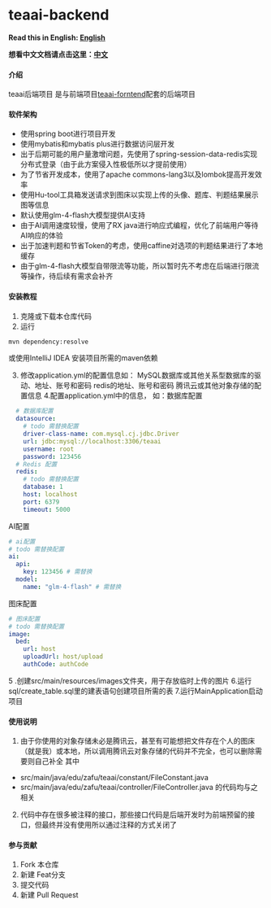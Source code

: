 # teaai-backend

**Read this in English: [English](README_en.md)**

**想看中文文档请点击这里：[中文](README.md)**

#### 介绍

teaai后端项目
是与前端项目[teaai-forntend](https://gitee.com/colablack/teaai-frontend)配套的后端项目

#### 软件架构

- 使用spring boot进行项目开发
- 使用mybatis和mybatis plus进行数据访问层开发
- 出于后期可能的用户量激增问题，先使用了spring-session-data-redis实现分布式登录（由于此方案侵入性极低所以才提前使用）
- 为了节省开发成本，使用了apache commons-lang3以及lombok提高开发效率
- 使用Hu-tool工具箱发送请求到图床以实现上传的头像、题库、判题结果展示图等信息
- 默认使用glm-4-flash大模型提供AI支持
- 由于AI调用速度较慢，使用了RX java进行响应式编程，优化了前端用户等待AI响应的体验
- 出于加速判题和节省Token的考虑，使用caffine对选项的判题结果进行了本地缓存
- 由于glm-4-flash大模型自带限流等功能，所以暂时先不考虑在后端进行限流等操作，待后续有需求会补齐

#### 安装教程

1. 克隆或下载本仓库代码
2. 运行

```bash
mvn dependency:resolve
```

或使用IntelliJ IDEA
安装项目所需的maven依赖

3. 修改application.yml的配置信息如：
   MySQL数据库或其他关系型数据库的驱动、地址、账号和密码
   redis的地址、账号和密码
   腾讯云或其他对象存储的配置信息
   4.配置application.yml中的信息，
如：数据库配置

```yaml
  # 数据库配置
  datasource:
    # todo 需替换配置
    driver-class-name: com.mysql.cj.jdbc.Driver
    url: jdbc:mysql://localhost:3306/teaai
    username: root
    password: 123456
  # Redis 配置
  redis:
    # todo 需替换配置
    database: 1
    host: localhost
    port: 6379
    timeout: 5000
```

AI配置

```yaml
# ai配置
# todo 需替换配置
ai:
  api:
    key: 123456 # 需替换
  model:
    name: "glm-4-flash" # 需替换
```

图床配置

```yaml
# 图床配置
# todo 需替换配置
image:
  bed:
    url: host
    uploadUrl: host/upload
    authCode: authCode
```

5 .创建src/main/resources/images文件夹，用于存放临时上传的图片
6.运行sql/create_table.sql里的建表语句创建项目所需的表
7.运行MainApplication启动项目

#### 使用说明

1. 由于你使用的对象存储未必是腾讯云，甚至有可能想把文件存在个人的图床（就是我）或本地，所以调用腾讯云对象存储的代码并不完全，也可以删除需要则自己补全
   其中

- src/main/java/edu/zafu/teaai/constant/FileConstant.java
- src/main/java/edu/zafu/teaai/controller/FileController.java
  的代码均与之相关

2. 代码中存在很多被注释的接口，那些接口代码是后端开发时为前端预留的接口，但最终并没有使用所以通过注释的方式关闭了

#### 参与贡献

1. Fork 本仓库
2. 新建 Feat分支
3. 提交代码
4. 新建 Pull Request
